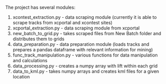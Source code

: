 The project has several modules:
1. xcontest_extraction.py - data scraping module (currently it is able to scrape tracks from xcportal and xcontest sites)
2. xcportal_extraction.py - data scraping module from xcportal
3. new_batch_to_grid.py - takes scraped files from New Batch folder and distributes them to grids
4. data_preparation.py - data preparation module (loads tracks and prepares a pandas dataframe with relevant information for mining)
5. func_track_manipulation.py - various functions for data manipulation and calculations
6. data_processing.py - creates a numpy array with lift within each grid
7. data_to_kml.py - takes numpy arrays and creates kml files for a given location
